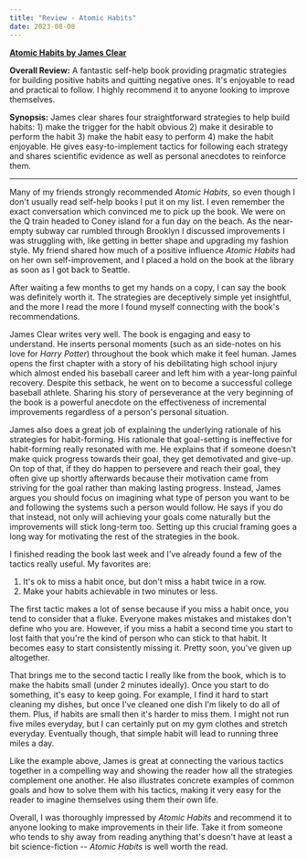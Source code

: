 ```yaml
---
title: "Review - Atomic Habits"
date: 2023-08-08
---
```


**[Atomic Habits by James Clear](https://jamesclear.com/atomic-habits)**

**Overall Review:** A fantastic self-help book providing pragmatic strategies for building positive habits and quitting negative ones. It's enjoyable to read and practical to follow. I highly recommend it to anyone looking to improve themselves.

**Synopsis:** James clear shares four straightforward strategies to help build habits: 1) make the trigger for the habit obvious 2) make it desirable to perform the habit 3) make the habit easy to perform 4) make the habit enjoyable. He gives easy-to-implement tactics for following each strategy and shares scientific evidence as well as personal anecdotes to reinforce them.

---

Many of my friends strongly recommended _Atomic Habits_, so even though I don't usually read self-help books I put it on my list. I even remember the exact conversation which convinced me to pick up the book. We were on the Q train headed to Coney island for a fun day on the beach. As the near-empty subway car rumbled through Brooklyn I discussed improvements I was struggling with, like getting in better shape and upgrading my fashion style. My friend shared how much of a positive influence _Atomic Habits_ had on her own self-improvement, and I placed a hold on the book at the library as soon as I got back to Seattle.

After waiting a few months to get my hands on a copy, I can say the book was definitely worth it. The strategies are deceptively simple yet insightful, and the more I read the more I found myself connecting with the book's recommendations.

James Clear writes very well. The book is engaging and easy to understand. He inserts personal moments (such as an side-notes on his love for _Harry Potter_) throughout the book which make it feel human. James opens the first chapter with a story of his debilitating high school injury which almost ended his baseball career and left him with a year-long painful recovery. Despite this setback, he went on to become a successful college baseball athlete. Sharing his story of perseverance at the very beginning of the book is a powerful anecdote on the effectiveness of incremental improvements regardless of a person's personal situation.

James also does a great job of explaining the underlying rationale of his strategies for habit-forming. His rationale that goal-setting is ineffective for habit-forming really resonated with me. He explains that if someone doesn't make quick progress towards their goal, they get demotivated and give-up. On top of that, if they do happen to persevere and reach their goal, they often give up shortly afterwards because their motivation came from striving for the goal rather than making lasting progress. Instead, James argues you should focus on imagining what type of person you want to be and following the systems such a person would follow. He says if you do that instead, not only will achieving your goals come naturally but the improvements will stick long-term too. Setting up this crucial framing goes a long way for motivating the rest of the strategies in the book.

I finished reading the book last week and I've already found a few of the tactics really useful. My favorites are:

1. It's ok to miss a habit once, but don't miss a habit twice in a row.
2. Make your habits achievable in two minutes or less.

The first tactic makes a lot of sense because if you miss a habit once, you tend to consider that a fluke. Everyone makes mistakes and mistakes don't define who you are. However, if you miss a habit a second time you start to lost faith that you're the kind of person who can stick to that habit. It becomes easy to start consistently missing it. Pretty soon, you've given up altogether.

That brings me to the second tactic I really like from the book, which is to make the habits small (under 2 minutes ideally). Once you start to do something, it's easy to keep going. For example, I find it hard to start cleaning my dishes, but once I've cleaned one dish I'm likely to do all of them. Plus, if habits are small then it's harder to miss them. I might not run five miles everyday, but I can certainly put on my gym clothes and stretch everyday. Eventually though, that simple habit will lead to running three miles a day.

Like the example above, James is great at connecting the various tactics together in a compelling way and showing the reader how all the strategies complement one another. He also illustrates concrete examples of common goals and how to solve them with his tactics, making it very easy for the reader to imagine themselves using them their own life.

Overall, I was thoroughly impressed by _Atomic Habits_ and recommend it to anyone looking to make improvements in their life. Take it from someone who tends to shy away from reading anything that's doesn't have at least a bit science-fiction -- _Atomic Habits_ is well worth the read.